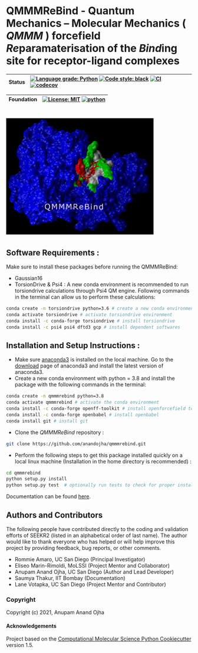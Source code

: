 # QMMMReBind - Quantum Mechanics – Molecular Mechanics ( *QMMM* ) forcefield *Re*paramaterisation of the *Bind*ing site for receptor-ligand complexes

| **Status** |[![Language grade: Python](https://img.shields.io/lgtm/grade/python/g/anandojha/qmmmrebind.svg?logo=lgtm&logoWidth=18)](https://lgtm.com/projects/g/anandojha/qmmmrebind/context:python) [![Code style: black](https://img.shields.io/badge/code%20style-black-000000.svg)](https://github.com/psf/black) [![CI](https://github.com/anandojha/qmmmrebind/workflows/CI/badge.svg)](https://github.com/anandojha/qmmmrebind/actions?query=workflow%3ACI)  [![codecov](https://codecov.io/gh/anandojha/QMMMReBind/branch/main/graph/badge.svg)](https://app.codecov.io/gh/anandojha/qmmmrebind)|
| :------ | :------ |

| **Foundation** | [![License: MIT](https://img.shields.io/badge/License-MIT-yellow.svg)](https://opensource.org/licenses/MIT) [![python](https://img.shields.io/badge/python-3.8-blue.svg)](https://www.python.org/)|
| :------ | :------ |

# <img src="https://github.com/anandojha/qmmmrebind/blob/main/images/qmmmrebind_logo.jpg" width="400">

## Software Requirements :
Make sure to install these packages before running the QMMMReBind:

* Gaussian16
* TorsionDrive & Psi4 : A new conda environment is recommended to run torsiondrive calculations through Psi4 QM engine. Following commands in the terminal can allow us to perform these calculations: 
```bash
conda create -n torsiondrive python=3.6 # create a new conda environment 
conda activate torsiondrive # activate torsiondrive environment
conda install -c conda-forge torsiondrive # install torsiondrive
conda install -c psi4 psi4 dftd3 gcp # install dependent softwares 
```

## Installation and Setup Instructions :
* Make sure [anaconda3](https://www.anaconda.com/) is installed on the local machine. Go to the  [download](https://www.anaconda.com/products/individual) page of anaconda3 and install the latest version of anaconda3.
* Create a new conda environment with python = 3.8 and install the package with the following commands in the terminal: 
```bash
conda create -n qmmmrebind python=3.8
conda activate qmmmrebind # activate the conda environment
conda install -c conda-forge openff-toolkit # install openforcefield toolkit
conda install -c conda-forge openbabel # install openbabel
conda install git # install git
```
* Clone the *QMMMReBind* repository :
```bash
git clone https://github.com/anandojha/qmmmrebind.git
```
* Perform the following steps to get this package installed quickly on a local linux machine (Installation in the home directory is recommended) : 
```bash
cd qmmmrebind
python setup.py install
python setup.py test  # optionally run tests to check for proper installation 
```

Documentation can be found [here](https://qmmmrebind.readthedocs.io/en/latest/index.html).

## Authors and Contributors
The following people have contributed directly to the coding and validation efforts of SEEKR2 (listed in an alphabetical order of last name). 
The author would like to thank everyone who has helped or will help improve this project by providing feedback, bug reports, or other comments.

* Rommie Amaro, UC San Diego (Principal Investigator)
* Eliseo Marin-Rimoldi, MoLSSI (Project Mentor and Collaborator)
* Anupam Anand Ojha, UC San Diego (Author and Lead Developer)
* Saumya Thakur, IIT Bombay (Documentation)
* Lane Votapka, UC San Diego (Project Mentor and Contributor)

### Copyright
Copyright (c) 2021, Anupam Anand Ojha
#### Acknowledgements
Project based on the 
[Computational Molecular Science Python Cookiecutter](https://github.com/molssi/cookiecutter-cms) version 1.5.
